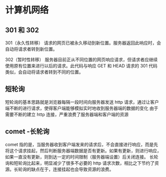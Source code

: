 # 计算机网络

## 301 和 302

301（永久性转移）
请求的网页已被永久移动到新位置。服务器返回此响应时，会自动将请求者转到新位置。

302（暂时性转移）
服务器目前正从不同位置的网页响应请求，但请求者应继续使用原有位置来进行以后的请求。此代码与响应 GET 和 HEAD 请求的 301 代码类似，会自动将请求者转到不同的位置。

## 短轮询

短轮询的基本思路就是浏览器每隔一段时间向服务器发送 http 请求，通过让客户端不断的进行请求，使得客户端能够模拟实时地收到服务器端的数据的变化
由于需要不断的建立 http 连接，严重浪费了服务器端和客户端的资源

## comet -长轮询

comet 指的是，当服务器收到客户端发来的请求后，不会直接进行响应，而是先将这个请求挂起，然后判断服务器端数据是否有更新。如果有更新，则进行响应，如果一直没有更新，则到达一定的时间限制（服务器端设置）后关闭连接。
长轮询和短轮询比起来，明显减少了很多不必要的 http 请求次数，相比之下节约了资源。长轮询的缺点在于，连接挂起也会导致资源的浪费。
